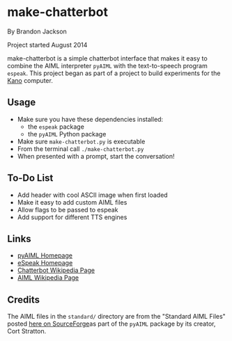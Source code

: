 make-chatterbot
===============

By Brandon Jackson

Project started August 2014

make-chatterbot is a simple chatterbot interface that makes it easy to combine the AIML interpreter `pyAIML` with the text-to-speech program `espeak`. This project began as part of a project to build experiments for the [Kano](http://kano.me) computer.

Usage
-----

- Make sure you have these dependencies installed:
	- the `espeak` package
	- the `pyAIML` Python package
- Make sure `make-chatterbot.py` is executable
- From the terminal call `./make-chatterbot.py`
- When presented with a prompt, start the conversation!

To-Do List
----------

- Add header with cool ASCII image when first loaded
- Make it easy to add custom AIML files
- Allow flags to be passed to espeak
- Add support for different TTS engines

Links
-----

- [pyAIML Homepage](http://pyaiml.sourceforge.net/)
- [eSpeak Homepage](http://espeak.sourceforge.net/)
- [Chatterbot Wikipedia Page](http://en.wikipedia.org/wiki/Chatterbot)
- [AIML Wikipedia Page](http://en.wikipedia.org/wiki/AIML)

Credits
-------

The AIML files in the `standard/` directory are from the "Standard AIML Files" posted [here on SourceForge](http://sourceforge.net/projects/pyaiml/files/Other%20Files/Standard%20AIML%20set/standard-aiml.zip/download)as part of the `pyAIML` package by its creator, Cort Stratton.